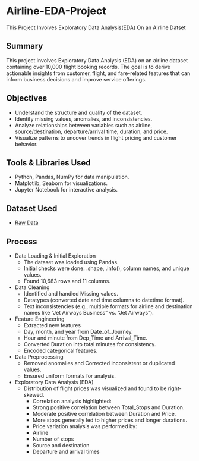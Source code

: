 # Airline-EDA-Project
This Project Involves Exploratory Data Analysis(EDA) On an Airline Datset

## Summary
This project involves Exploratory Data Analysis (EDA) on an airline dataset containing over 10,000 flight booking records. The goal is to derive actionable insights from customer, flight, and fare-related features that can inform business decisions and improve service offerings.

## Objectives
- Understand the structure and quality of the dataset.
- Identify missing values, anomalies, and inconsistencies.
- Analyze relationships between variables such as airline, source/destination, departure/arrival time, duration, and price.
- Visualize patterns to uncover trends in flight pricing and customer behavior.

## Tools & Libraries Used
- Python, Pandas, NumPy for data manipulation.
- Matplotlib, Seaborn for visualizations.
- Jupyter Notebook for interactive analysis.

## Dataset Used
- <a href="https://github.com/yug0537/Airline-EDA-Project/commit/090bfada5e5c7e55980f0f0f336778a578b9519d">Raw Data<a/>

## Process
- Data Loading & Initial Exploration
  - The dataset was loaded using Pandas.
  - Initial checks were done: .shape, .info(), column names, and unique values.
  - Found 10,683 rows and 11 columns.
- Data Cleaning
  - Identified and handled Missing values.
  - Datatypes (converted date and time columns to datetime format).
  - Text inconsistencies (e.g., multiple formats for airline and destination names like “Jet Airways Business” vs. “Jet Airways”).
- Feature Engineering
  - Extracted new features
  - Day, month, and year from Date_of_Journey.
  - Hour and minute from Dep_Time and Arrival_Time.
  - Converted Duration into total minutes for consistency.
  - Encoded categorical features.
- Data Preprocessing
  - Removed anomalies and Corrected inconsistent or duplicated values.
  - Ensured uniform formats for analysis.
- Exploratory Data Analysis (EDA)
  - Distribution of flight prices was visualized and found to be right-skewed.
	- Correlation analysis highlighted:
	- Strong positive correlation between Total_Stops and Duration.
	- Moderate positive correlation between Duration and Price.
	- More stops generally led to higher prices and longer durations.
	- Price variation analysis was performed by:
	- Airline
	- Number of stops
	- Source and destination
	- Departure and arrival times




